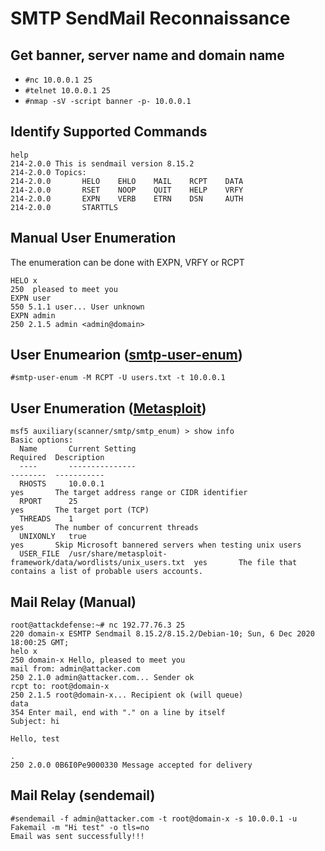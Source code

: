 # SMTP SendMail Reconnaissance
## Get banner, server name and domain name
* `#nc 10.0.0.1 25`
* `#telnet 10.0.0.1 25`
* `#nmap -sV -script banner -p- 10.0.0.1`

## Identify Supported Commands
```
help
214-2.0.0 This is sendmail version 8.15.2
214-2.0.0 Topics:
214-2.0.0       HELO    EHLO    MAIL    RCPT    DATA
214-2.0.0       RSET    NOOP    QUIT    HELP    VRFY
214-2.0.0       EXPN    VERB    ETRN    DSN     AUTH
214-2.0.0       STARTTLS
```

## Manual User Enumeration
The enumeration can be done with EXPN, VRFY or RCPT
```
HELO x
250  pleased to meet you
EXPN user
550 5.1.1 user... User unknown
EXPN admin
250 2.1.5 admin <admin@domain>
```

## User Enumearion ([smtp-user-enum](https://tools.kali.org/information-gathering/smtp-user-enum))
`#smtp-user-enum -M RCPT -U users.txt -t 10.0.0.1`

## User Enumeration ([Metasploit](https://www.rapid7.com/db/modules/auxiliary/scanner/smtp/smtp_enum))
```
msf5 auxiliary(scanner/smtp/smtp_enum) > show info
Basic options:
  Name       Current Setting                                                Required  Description
  ----       ---------------                                                --------  -----------
  RHOSTS     10.0.0.1                                                       yes       The target address range or CIDR identifier
  RPORT      25                                                             yes       The target port (TCP)
  THREADS    1                                                              yes       The number of concurrent threads
  UNIXONLY   true                                                           yes       Skip Microsoft bannered servers when testing unix users
  USER_FILE  /usr/share/metasploit-framework/data/wordlists/unix_users.txt  yes       The file that contains a list of probable users accounts.
```

## Mail Relay (Manual)
```
root@attackdefense:~# nc 192.77.76.3 25
220 domain-x ESMTP Sendmail 8.15.2/8.15.2/Debian-10; Sun, 6 Dec 2020 18:00:25 GMT; 
helo x
250 domain-x Hello, pleased to meet you
mail from: admin@attacker.com
250 2.1.0 admin@attacker.com... Sender ok
rcpt to: root@domain-x
250 2.1.5 root@domain-x... Recipient ok (will queue)
data
354 Enter mail, end with "." on a line by itself
Subject: hi

Hello, test

.
250 2.0.0 0B6I0Pe9000330 Message accepted for delivery
```

## Mail Relay (sendemail)
```
#sendemail -f admin@attacker.com -t root@domain-x -s 10.0.0.1 -u Fakemail -m "Hi test" -o tls=no
Email was sent successfully!!!
```

